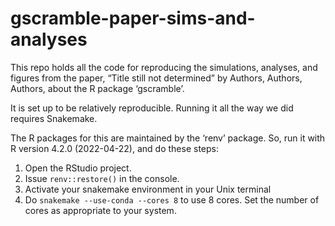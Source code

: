 gscramble-paper-sims-and-analyses
================

This repo holds all the code for reproducing the simulations, analyses,
and figures from the paper, “Title still not determined” by Authors,
Authors, Authors, about the R package ‘gscramble’.

It is set up to be relatively reproducible. Running it all the way we
did requires Snakemake.

The R packages for this are maintained by the ‘renv’ package. So, run it
with R version 4.2.0 (2022-04-22), and do these steps:

1.  Open the RStudio project.
2.  Issue `renv::restore()` in the console.
3.  Activate your snakemake environment in your Unix terminal
4.  Do `snakemake --use-conda --cores 8` to use 8 cores. Set the number
    of cores as appropriate to your system.
